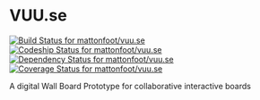 VUU.se
======

[![Build Status for mattonfoot/vuu.se](https://travis-ci.org/mattonfoot/vuu.se.svg?branch=master)](https://travis-ci.org/mattonfoot/vuu.se)
[![Codeship Status for mattonfoot/vuu.se](https://www.codeship.io/projects/f3411730-b511-0131-7f98-2ea5d9165023/status?branch=master)](https://www.codeship.io/projects/20353)
[![Dependency Status for mattonfoot/vuu.se](https://david-dm.org/mattonfoot/vuu.se.svg)](https://david-dm.org/mattonfoot/vuu.se)
[![Coverage Status for mattonfoot/vuu.se](https://img.shields.io/coveralls/mattonfoot/vuu.se.svg)](https://coveralls.io/r/mattonfoot/vuu.se?branch=master)

A digital Wall Board Prototype for collaborative interactive boards
